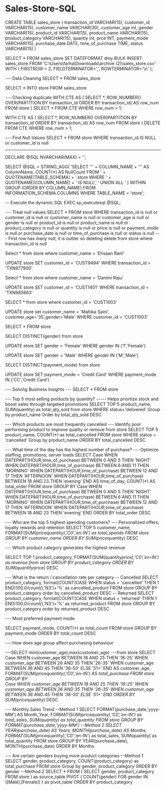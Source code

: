 # Sales-Store-SQL
CREATE TABLE sales_store
(
transaction_id VARCHAR(15),
customer_id VARCHAR(15),
customer_name VARCHAR(30),
customer_age int,
gender VARCHAR(15),
product_id VARCHAR(15),
product_name VARCHAR(15),
product_category VARCHAR(15),
quantiy int,
prce INT,
payment_mode VARCHAR(15),
purchase_date DATE,
time_of_purchase TIME,
status VARCHAR(15)
)

SELECT * FROM sales_store
SET DATEFORMAT dmy
BULK INSERT sales_store
FROM 'C:\Users\farha\Downloads\archive (2)\sales_store.csv'
	WITH (
	FIRSTROW = 2,
	FIELDTERMINATOR=',',
	ROWTERMINATOR='\n'
	);

--- Data Cleaning
SELECT *
FROM sales_store

SELECT * 
INTO store 
FROM sales_store

--- Checking duplicate
WITH CTE AS (
    SELECT *,
        ROW_NUMBER() OVER(PARTITION BY transaction_id ORDER BY transaction_id) AS row_num
    FROM store
)
SELECT *
FROM CTE
WHERE row_num > 1;

WITH CTE AS (
    SELECT *,
        ROW_NUMBER() OVER(PARTITION BY transaction_id ORDER BY transaction_id) AS row_num
    FROM store
)
DELETE
FROM CTE
WHERE row_num > 1;

--- Find Null Values
SELECT *
FROM store
WHERE transaction_id IS NULL 
or customer_id is null

----------------------------------------------------------------------
DECLARE @SQL NVARCHAR(MAX) = '';

SELECT @SQL = STRING_AGG(
    'SELECT ''' + COLUMN_NAME + ''' AS ColumnName, 
    COUNT(*) AS NullCount 
    FROM ' + QUOTENAME(TABLE_SCHEMA) + '.store 
    WHERE ' + QUOTENAME(COLUMN_NAME) + ' IS NULL', 
    ' UNION ALL '
)
WITHIN GROUP (ORDER BY COLUMN_NAME)
FROM INFORMATION_SCHEMA.COLUMNS 
WHERE TABLE_NAME = 'store';

-- Execute the dynamic SQL
EXEC sp_executesql @SQL;

--- Treat null values
SELECT *
FROM store
WHERE transaction_id is null
or customer_id is null
or customer_name is null
or customer_age is null
or gender is null
or product_id is null
or product_name is null
or product_category is null
or quantity is null 
or price is null 
or payment_mode is null
or purchase_date is null
or time_of_purchase is null
or status is null
--- First row has many null, it is outlier so deleting 
delete from store
where transaction_id is null

Select *
from store
where customer_name = 'Ehsaan Ram'

UPDATE store
SET customer_id = 'CUST9494'
WHERE transaction_id = 'TXN977900'

Select *
from store
where customer_name = 'Damini Raju'

UPDATE store
SET customer_id = 'CUST1401'
WHERE transaction_id = 'TXN985663'

SELECT *
from store
where customer_id = 'CUST1003'

UPDATE store
set customer_name = 'Mahika Saini', customer_age='35',gender='Male'
WHERE customer_id = 'CUST1003'

SELECT *
FROM store

SELECT DISTINCT(gender)
from store

UPDATE store
SET gender = 'Female'
WHERE gender IN ('f','Female')

UPDATE store
SET gender = 'Male'
WHERE gender IN ('M','Male')

SELECT DISTINCT(payment_mode)
from store

UPDATE store
SET payment_mode = 'Credit Card'
WHERE payment_mode IN ('CC','Credit Card')



--- Solving Business Insights ---
SELECT *
FROM store

--- Top 5 most selling products by quantity?
----- Helps priortize stock and boost sales through targeted promotions
SELECT TOP 5 product_name, SUM(quantity) as total_qty_sold
from store
WHERE status='delivered'
Group by product_name
Order by total_qty_sold DESC

--- Which products are most frequently cancelled
--- Identify poor performing product to improve quality or remove from store
SELECT TOP 5 product_name, COUNT(*) as total_cancelled
FROM store 
WHERE status = 'cancelled'
Group by product_name
ORDER BY total_cancelled DESC

--- What time of the day has the highest number of purchase?
--- Optimize staffing, promotions, server loads
SELECT 
    Case
        WHEN DATEPART(HOUR,time_of_purchase) BETWEEN 0 AND 5 THEN 'NIGHT'
        WHEN DATEPART(HOUR,time_of_purchase) BETWEEN 6 AND 11 THEN 'MORNING'
        WHEN DATEPART(HOUR,time_of_purchase) BETWEEN 12 AND 17 THEN 'AFTERNOON'
        WHEN DATEPART(HOUR,time_of_purchase) BETWEEN 18 AND 23 THEN 'evening'
    END AS time_of_day,
    COUNT(*) AS total_order
FROM store
GROUP BY 
    Case 
        WHEN DATEPART(HOUR,time_of_purchase) BETWEEN 0 AND 5 THEN 'NIGHT'
        WHEN DATEPART(HOUR,time_of_purchase) BETWEEN 6 AND 11 THEN 'MORNING'
        WHEN DATEPART(HOUR,time_of_purchase) BETWEEN 12 AND 17 THEN 'AFTERNOON'
        WHEN DATEPART(HOUR,time_of_purchase) BETWEEN 18 AND 23 THEN 'evening'
    END
    ORDER BY total_order DESC

--- Who are the top 5 highest spending customers?
--- Personalized offers, loyalty rewards and retention
SELECT TOP 5 customer_name, FORMAT(SUM(price*quantity),'C0','en-IN') as total_spends
FROM store
GROUP BY customer_name
ORDER BY SUM(price*quantity) DESC 

--- Which product category generates the highest revenue

SELECT TOP 1 product_category, FORMAT(SUM(quantity*price),'C0','en-IN') as revenue
from store
GROUP BY product_category
ORDER BY SUM(quantity*price) DESC

--- What is the return / cancellation rate per category
-- Cancelled
SELECT product_category, format(COUNT(CASE WHEN status = 'cancelled' THEN 1 END)*100.0/count(*),'N3')+'%' as cancelled_product
FROM store
GROUP BY product_category
order by cancelled_product DESC 
-- Returned
SELECT product_category, format(COUNT(CASE WHEN status = 'returned' THEN 1 END)*100.0/count(*),'N3')+'%' as returned_product
FROM store
GROUP BY product_category
order by returned_product DESC 

--- Most preferred payment mode
 
SELECT payment_mode, COUNT(*) as total_count
FROM store
GROUP BY payment_mode
ORDER BY total_count DESC

--- How does age group affect purchasing behaviour

---SELECT min(customer_age),max(customer_age)
---from store
SELECT
   Case
        WHEN customer_age BETWEEN 18 AND 25 THEN '18-25'
        WHEN customer_age BETWEEN 26 AND 35 THEN '26-35'
        WHEN customer_age BETWEEN 36 AND 45 THEN '36-50'
       ELSE '51+'
   END AS customer_age,
   FORMAT(SUM(price*quantity),'C0','en-IN') AS total_purchase
FROM store
GROUP BY  
   Case
        WHEN customer_age BETWEEN 18 AND 25 THEN '18-25'
        WHEN customer_age BETWEEN 26 AND 35 THEN '26-35'
        WHEN customer_age BETWEEN 36 AND 45 THEN '36-50'
       ELSE '51+'
   END
ORDER BY SUM(price*quantity) DESC

--- Monthly Sales Trend
--Method 1
SELECT 
    FORMAT(purchase_date,'yyyy-MM') AS Month_Year,
    FORMAT(SUM(price*quantity),'C0','en-IN') as total_sales,
    SUM(quantity) as total_quantity
FROM store
GROUP BY FORMAT(purchase_date,'yyyy-MM')
--Method 2
SELECT 
    YEAR(purchase_date) AS Years,
    MONTH(purchase_date) AS Months,
    FORMAT(SUM(price*quantity),'C0','en-IN') as total_sales,
    SUM(quantity) as total_quantity
FROM store
GROUP BY YEAR(purchase_date), MONTH(purchase_date)
ORDER BY Months

--- Are certain genders buying more product categories
--Method 1
SELECT gender, product_category,
    COUNT(product_category) as total_purchase
FROM store
Group by gender, product_category
ORDER BY gender 
--Method 2
SELECT *
FROM ( 
    SELECT gender, product_category
    FROM store
    ) as source_table 
PIVOT (
    COUNT(gender)
    FOR gender IN ([Male],[Female])
    ) as pivot_table 
ORDER BY product_category
